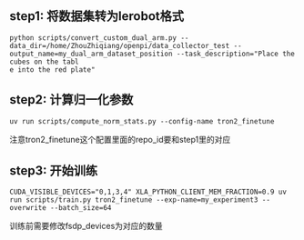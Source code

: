 ## step1: 将数据集转为lerobot格式
```
python scripts/convert_custom_dual_arm.py --data_dir=/home/ZhouZhiqiang/openpi/data_collector_test --output_name=my_dual_arm_dataset_position --task_description="Place the cubes on the tabl
e into the red plate"
```
## step2: 计算归一化参数
```
uv run scripts/compute_norm_stats.py --config-name tron2_finetune
```
注意tron2_finetune这个配置里面的repo_id要和step1里的对应

## step3: 开始训练
```
CUDA_VISIBLE_DEVICES="0,1,3,4" XLA_PYTHON_CLIENT_MEM_FRACTION=0.9 uv run scripts/train.py tron2_finetune --exp-name=my_experiment3 --overwrite --batch_size=64
```
训练前需要修改fsdp_devices为对应的数量